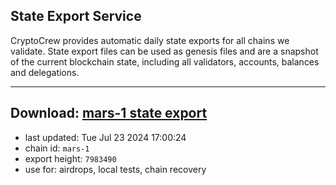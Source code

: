 ## State Export Service
CryptoCrew provides automatic daily state exports for all chains we validate. State export files can be used as genesis files and are a snapshot of the current blockchain state, including all validators, accounts, balances and delegations.

---
**Download: [mars-1 state export](https://dl-eu2.ccvalidators.com/SERVICE/mars/mars-1_export_7983490.json)**
---

- last updated: Tue Jul 23 2024 17:00:24
- chain id: `mars-1`
- export height: `7983490`
- use for: airdrops, local tests, chain recovery
